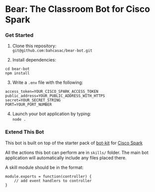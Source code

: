 # Bear: The Classroom Bot for Cisco Spark

### Get Started

1. Clone this repository:  
`git@github.com:bahcasac/bear-bot.git`

2. Install dependencies:  
```
cd bear-bot
npm install
```
3. Write a `.env` file with the following:  
```
access_token=YOUR_CISCO_SPARK_ACCESS_TOKEN  
public_address=YOUR_PUBLIC_ADDRESS_WITH_HTTPS  
secret=YOUR_SECRET_STRING  
PORT=YOUR_PORT_NUMBER  
```
4. Launch your bot application by typing:  
`node .`


### Extend This Bot

This bot is built on top of the starter pack of [bot-kit](https://github.com/howdyai/botkit) for [Cisco Spark](https://github.com/howdyai/botkit/blob/master/docs/readme-ciscospark.md)

All the actions this bot can perform are in `skills/` folder. The main bot application will automatically include any files placed there.

A skill module should be in the format:
```
module.exports = function(controller) {
    // add event handlers to controller
}
```
